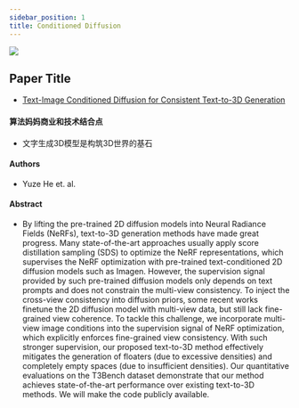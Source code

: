 ```yaml
---
sidebar_position: 1
title: Conditioned Diffusion
---
```


![](./20231101/1.png)

## Paper Title
* [Text-Image Conditioned Diffusion for Consistent Text-to-3D Generation](https://arxiv.org/abs/2312.11774)

#### 算法妈妈商业和技术结合点
* 文字生成3D模型是构筑3D世界的基石

#### Authors
* Yuze He et. al.

#### Abstract
* By lifting the pre-trained 2D diffusion models into Neural Radiance Fields (NeRFs), text-to-3D generation methods have made great progress. Many state-of-the-art approaches usually apply score distillation sampling (SDS) to optimize the NeRF representations, which supervises the NeRF optimization with pre-trained text-conditioned 2D diffusion models such as Imagen. However, the supervision signal provided by such pre-trained diffusion models only depends on text prompts and does not constrain the multi-view consistency. To inject the cross-view consistency into diffusion priors, some recent works finetune the 2D diffusion model with multi-view data, but still lack fine-grained view coherence. To tackle this challenge, we incorporate multi-view image conditions into the supervision signal of NeRF optimization, which explicitly enforces fine-grained view consistency. With such stronger supervision, our proposed text-to-3D method effectively mitigates the generation of floaters (due to excessive densities) and completely empty spaces (due to insufficient densities). Our quantitative evaluations on the T3Bench dataset demonstrate that our method achieves state-of-the-art performance over existing text-to-3D methods. We will make the code publicly available.